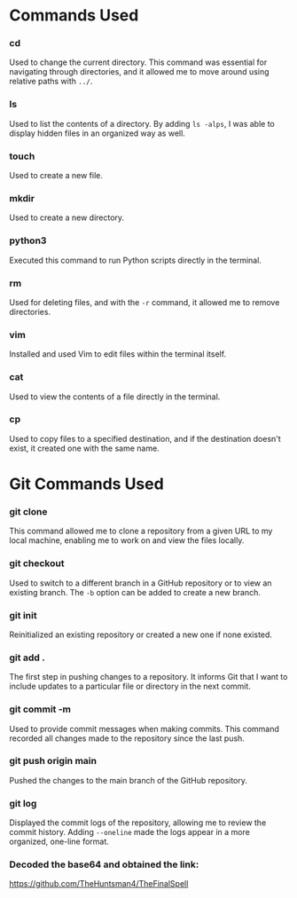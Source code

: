 # Commands Used
### cd
Used to change the current directory. This command was essential for navigating through directories, and it allowed me to move around using relative paths with ``../``.

### ls
Used to list the contents of a directory. By adding ``ls -alps``, I was able to display hidden files in an organized way as well.

### touch
Used to create a new file.

### mkdir
Used to create a new directory.

### python3
Executed this command to run Python scripts directly in the terminal.

### rm
Used for deleting files, and with the ``-r`` command, it allowed me to remove directories.

### vim
Installed and used Vim to edit files within the terminal itself.

### cat
Used to view the contents of a file directly in the terminal.

### cp
Used to copy files to a specified destination, and if the destination doesn't exist, it created one with the same name.

# Git Commands Used
### git clone
This command allowed me to clone a repository from a given URL to my local machine, enabling me to work on and view the files locally.

### git checkout <branch>
Used to switch to a different branch in a GitHub repository or to view an existing branch. The ``-b`` option can be added to create a new branch.

### git init
Reinitialized an existing repository or created a new one if none existed.

### git add .
The first step in pushing changes to a repository. It informs Git that I want to include updates to a particular file or directory in the next commit.

### git commit -m <commit message>
Used to provide commit messages when making commits. This command recorded all changes made to the repository since the last push.

### git push origin main
Pushed the changes to the main branch of the GitHub repository.

### git log
Displayed the commit logs of the repository, allowing me to review the commit history. Adding ``--oneline`` made the logs appear in a more organized, one-line format.

### Decoded the base64 and obtained the link:
https://github.com/TheHuntsman4/TheFinalSpell
